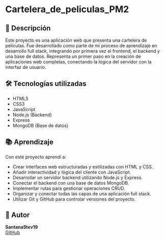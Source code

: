 # Cartelera_de_peliculas_PM2

## 📄 Descripción

Este proyecto es una aplicación web que presenta una cartelera de películas. Fue desarrollado como parte de mi proceso de aprendizaje en desarrollo full stack, integrando por primera vez el frontend, el backend y una base de datos. Representa un primer paso en la creación de aplicaciones web completas, conectando la lógica del servidor con la interfaz de usuario.

## 🛠️ Tecnologías utilizadas

- HTML5
- CSS3
- JavaScript
- Node.js (Backend)
- Express
- MongoDB (Base de datos)

## 📚 Aprendizaje

Con este proyecto aprendí a:

- Crear interfaces web estructuradas y estilizadas con HTML y CSS.
- Añadir interactividad y lógica del cliente con JavaScript.
- Desarrollar un servidor backend utilizando Node.js y Express.
- Conectar el backend con una base de datos MongoDB.
- Implementar rutas para gestionar operaciones CRUD.
- Organizar y conectar todas las capas de una aplicación full stack.
- Utilizar Git y GitHub para controlar versiones del proyecto.

## 👤 Autor

**SantanaStev19**  
[GitHub](https://github.com/SantanaStev19)
